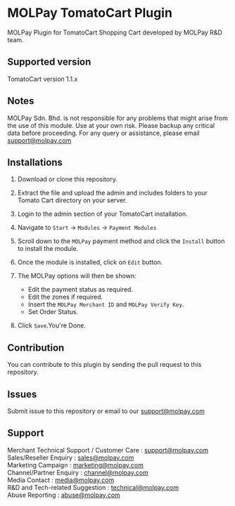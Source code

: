 MOLPay TomatoCart Plugin
=====================

MOLPay Plugin for TomatoCart Shopping Cart developed by MOLPay R&D team.


Supported version
-----------------

TomatoCart version 1.1.x


Notes
-----

MOLPay Sdn. Bhd. is not responsible for any problems that might arise from the use of this module. 
Use at your own risk. Please backup any critical data before proceeding. For any query or 
assistance, please email support@molpay.com 


Installations
-------------

1. Download or clone this repository.

2. Extract the file and upload the admin and includes folders to your Tomato Cart directory on your server.

3. Login to the admin section of your TomatoCart installation.

4. Navigate to `Start` -> `Modules` -> `Payment Modules`

5. Scroll down to the `MOLPay` payment method and click the `Install` button to install the module.

6. Once the module is installed, click on `Edit` button. 

7. The MOLPay options will then be shown:
 
    - Edit the payment status as required.
    - Edit the zones if required.
    - Insert the `MOLPay Merchant ID` and `MOLPay Verify Key`.
    - Set Order Status.

8. Click `Save`.You're Done. 

  


Contribution
------------

You can contribute to this plugin by sending the pull request to this repository.


Issues
------------

Submit issue to this repository or email to our support@molpay.com


Support
-------

Merchant Technical Support / Customer Care : support@molpay.com <br>
Sales/Reseller Enquiry : sales@molpay.com <br>
Marketing Campaign : marketing@molpay.com <br>
Channel/Partner Enquiry : channel@molpay.com <br>
Media Contact : media@molpay.com <br>
R&D and Tech-related Suggestion : technical@molpay.com <br>
Abuse Reporting : abuse@molpay.com
